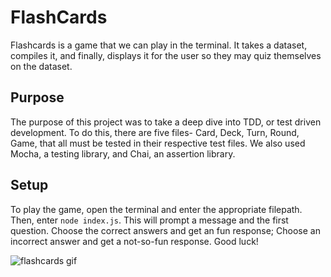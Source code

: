 # FlashCards

Flashcards is a game that we can play in the terminal. It takes a dataset, compiles it, and finally, displays it for the user so they may quiz themselves on the dataset. 

## Purpose

The purpose of this project was to take a deep dive into TDD, or test driven development. To do this, there are five files- Card, Deck, Turn, Round, Game, that all must be tested in their respective test files. We also used Mocha, a testing library, and Chai, an assertion library. 

## Setup

To play the game, open the terminal and enter the appropriate filepath. Then, enter `node index.js`. This will prompt a message and the first question. Choose the correct answers and get an fun response; Choose an incorrect answer and get a not-so-fun response. Good luck!

![flashcards gif](FlashcardsGif.gif)

